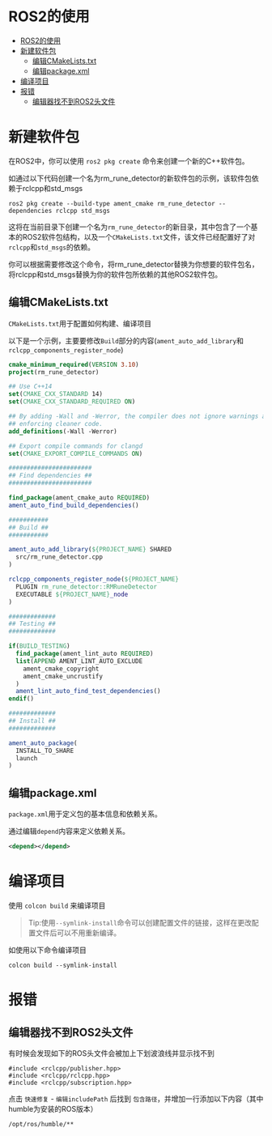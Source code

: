 # ROS2的使用
- [ROS2的使用](#ros2的使用)
- [新建软件包](#新建软件包)
  - [编辑CMakeLists.txt](#编辑cmakeliststxt)
  - [编辑package.xml](#编辑packagexml)
- [编译项目](#编译项目)
- [报错](#报错)
  - [编辑器找不到ROS2头文件](#编辑器找不到ros2头文件)

# 新建软件包
在ROS2中，你可以使用 `ros2 pkg create` 命令来创建一个新的C++软件包。

如通过以下代码创建一个名为rm_rune_detector的新软件包的示例，该软件包依赖于rclcpp和std_msgs
```shell
ros2 pkg create --build-type ament_cmake rm_rune_detector --dependencies rclcpp std_msgs
```
这将在当前目录下创建一个名为`rm_rune_detector`的新目录，其中包含了一个基本的ROS2软件包结构，以及一个`CMakeLists.txt`文件，该文件已经配置好了对`rclcpp`和`std_msgs`的依赖。

你可以根据需要修改这个命令，将rm_rune_detector替换为你想要的软件包名，将rclcpp和std_msgs替换为你的软件包所依赖的其他ROS2软件包。

## 编辑CMakeLists.txt
`CMakeLists.txt`用于配置如何构建、编译项目

以下是一个示例，主要要修改`Build`部分的内容(`ament_auto_add_library`和`rclcpp_components_register_node`)
```cmake
cmake_minimum_required(VERSION 3.10)
project(rm_rune_detector)

## Use C++14
set(CMAKE_CXX_STANDARD 14)
set(CMAKE_CXX_STANDARD_REQUIRED ON)

## By adding -Wall and -Werror, the compiler does not ignore warnings anymore,
## enforcing cleaner code.
add_definitions(-Wall -Werror)

## Export compile commands for clangd
set(CMAKE_EXPORT_COMPILE_COMMANDS ON)

#######################
## Find dependencies ##
#######################

find_package(ament_cmake_auto REQUIRED)
ament_auto_find_build_dependencies()

###########
## Build ##
###########

ament_auto_add_library(${PROJECT_NAME} SHARED
  src/rm_rune_detector.cpp
)

rclcpp_components_register_node(${PROJECT_NAME}
  PLUGIN rm_rune_detector::RMRuneDetector
  EXECUTABLE ${PROJECT_NAME}_node
)

#############
## Testing ##
#############

if(BUILD_TESTING)
  find_package(ament_lint_auto REQUIRED)
  list(APPEND AMENT_LINT_AUTO_EXCLUDE
    ament_cmake_copyright
    ament_cmake_uncrustify
  )
  ament_lint_auto_find_test_dependencies()
endif()

#############
## Install ##
#############

ament_auto_package(
  INSTALL_TO_SHARE
  launch
)
```

## 编辑package.xml
`package.xml`用于定义包的基本信息和依赖关系。

通过编辑`depend`内容来定义依赖关系。
```xml
<depend></depend>
```


# 编译项目
使用 `colcon build` 来编译项目
> Tip:使用`--symlink-install`命令可以创建配置文件的链接，这样在更改配置文件后可以不用重新编译。

如使用以下命令编译项目

```shell
colcon build --symlink-install
```

# 报错
## 编辑器找不到ROS2头文件
有时候会发现如下的ROS头文件会被加上下划波浪线并显示找不到

```
#include <rclcpp/publisher.hpp>
#include <rclcpp/rclcpp.hpp>
#include <rclcpp/subscription.hpp>
```

点击 `快速修复` - `编辑includePath` 后找到 `包含路径`，并增加一行添加以下内容（其中humble为安装的ROS版本）

```
/opt/ros/humble/**
```
